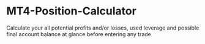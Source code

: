 # MT4-Position-Calculator
Calculate your all potential profits and/or losses, used leverage and possible final account balance at glance before entering any trade
